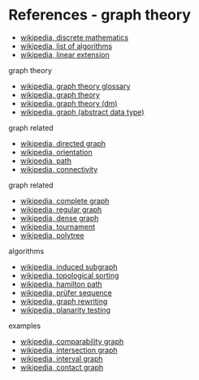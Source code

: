 
<!-- ======================================================================= -->
# References - graph theory

* [wikipedia, discrete mathematics](https://en.wikipedia.org/wiki/Discrete_mathematics)
* [wikipedia, list of algorithms](https://en.wikipedia.org/wiki/List_of_algorithms)
* [wikipedia, linear extension](https://en.wikipedia.org/wiki/Linear_extension)

graph theory

* [wikipedia, graph theory glossary](https://en.wikipedia.org/wiki/Glossary_of_graph_theory_terms)
* [wikipedia, graph theory](https://en.wikipedia.org/wiki/Graph_theory)
* [wikipedia, graph theory (dm)](https://en.wikipedia.org/wiki/Graph_%28discrete_mathematics%29)
* [wikipedia, graph (abstract data type)](https://en.wikipedia.org/wiki/Graph_%28abstract_data_type%29)

graph related

* [wikipedia, directed graph](https://en.wikipedia.org/wiki/Directed_graph)
* [wikipedia, orientation](https://en.wikipedia.org/wiki/Orientation_%28graph_theory%29)
* [wikipedia, path](https://en.wikipedia.org/wiki/Path_%28graph_theory%29)
* [wikipedia, connectivity](https://en.wikipedia.org/wiki/Connectivity_%28graph_theory%29)

graph related

* [wikipedia, complete graph](https://en.wikipedia.org/wiki/Complete_graph)
* [wikipedia, regular graph](https://en.wikipedia.org/wiki/Regular_graph)
* [wikipedia, dense graph](https://en.wikipedia.org/wiki/Dense_graph)
* [wikipedia, tournament](https://en.wikipedia.org/wiki/Tournament_%28graph_theory%29)
* [wikipedia, polytree](https://en.wikipedia.org/wiki/Polytree)

algorithms

* [wikipedia, induced subgraph](https://en.wikipedia.org/wiki/Induced_subgraph)
* [wikipedia, topological sorting](https://en.wikipedia.org/wiki/Topological_sorting)
* [wikipedia, hamilton path](https://en.wikipedia.org/wiki/Hamiltonian_path)
* [wikipedia, prüfer sequence](https://en.wikipedia.org/wiki/Pr%C3%BCfer_sequence)
* [wikipedia, graph rewriting](https://en.wikipedia.org/wiki/Graph_rewriting)
* [wikipedia, planarity testing](https://en.wikipedia.org/wiki/Planarity_testing)

examples

* [wikipedia, comparability graph](https://en.wikipedia.org/wiki/Comparability_graph)
* [wikipedia, intersection graph](https://en.wikipedia.org/wiki/Intersection_graph)
* [wikipedia, interval graph](https://en.wikipedia.org/wiki/Interval_graph)
* [wikipedia, contact graph](https://en.wikipedia.org/wiki/Contact_graph)

